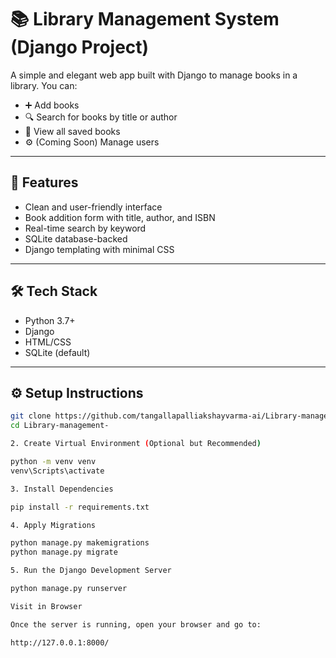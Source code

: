 # 📚 Library Management System (Django Project)

A simple and elegant web app built with Django to manage books in a library. You can:
- ➕ Add books
- 🔍 Search for books by title or author
- 📖 View all saved books
- ⚙️ (Coming Soon) Manage users

---

## 🚀 Features

- Clean and user-friendly interface
- Book addition form with title, author, and ISBN
- Real-time search by keyword
- SQLite database-backed
- Django templating with minimal CSS

---

## 🛠️ Tech Stack

- Python 3.7+
- Django
- HTML/CSS
- SQLite (default)

---

## ⚙️ Setup Instructions

```bash
git clone https://github.com/tangallapalliakshayvarma-ai/Library-management-.git
cd Library-management-

2. Create Virtual Environment (Optional but Recommended)

python -m venv venv
venv\Scripts\activate  

3. Install Dependencies

pip install -r requirements.txt

4. Apply Migrations

python manage.py makemigrations
python manage.py migrate

5. Run the Django Development Server

python manage.py runserver

Visit in Browser

Once the server is running, open your browser and go to:

http://127.0.0.1:8000/